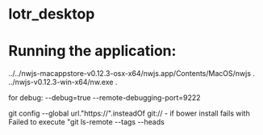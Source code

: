 
# lotr_desktop

Running the application:
========================
../../nwjs-macappstore-v0.12.3-osx-x64/nwjs.app/Contents/MacOS/nwjs .
../nwjs-v0.12.3-win-x64/nw.exe .

for debug: --debug=true --remote-debugging-port=9222


git config --global url."https://".insteadOf git:// - if bower install fails with Failed to execute "git ls-remote --tags --heads 